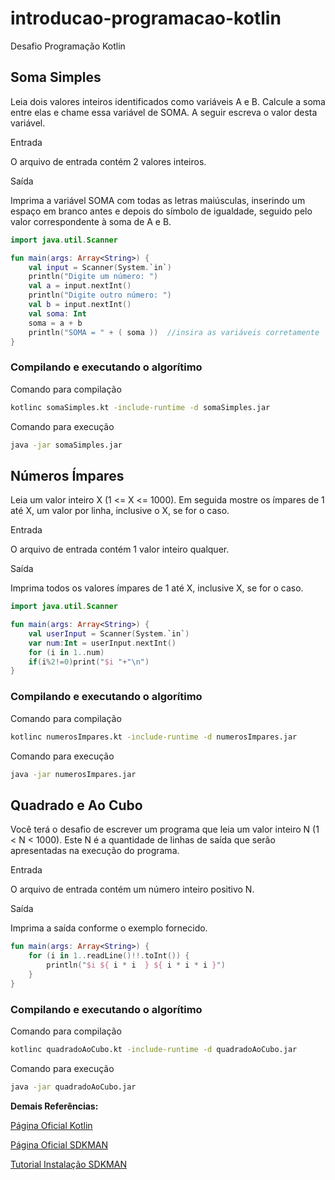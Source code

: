 # introducao-programacao-kotlin
Desafio Programação Kotlin

## Soma Simples

Leia dois valores inteiros identificados como variáveis A e B. Calcule a soma entre elas e chame essa variável de SOMA.
A seguir escreva o valor desta variável.

Entrada

O arquivo de entrada contém 2 valores inteiros.

Saída

Imprima a variável SOMA com todas as letras maiúsculas, inserindo um espaço em branco antes e depois do símbolo de igualdade, seguido pelo valor correspondente à soma de A e B.

``` kotlin
import java.util.Scanner

fun main(args: Array<String>) {
    val input = Scanner(System.`in`)
    println("Digite um número: ")    
    val a = input.nextInt()
    println("Digite outro número: ")
    val b = input.nextInt()
    val soma: Int
    soma = a + b
    println("SOMA = " + ( soma ))  //insira as variáveis corretamente
}
```
### Compilando e executando o algorítimo

Comando para compilação

```sh
kotlinc somaSimples.kt -include-runtime -d somaSimples.jar
```

Comando para execução

```sh
java -jar somaSimples.jar
```

## Números Ímpares

Leia um valor inteiro X (1 <= X <= 1000). Em seguida mostre os ímpares de 1 até X, um valor por linha, inclusive o X, se for o caso.

Entrada

O arquivo de entrada contém 1 valor inteiro qualquer.

Saída

Imprima todos os valores ímpares de 1 até X, inclusive X, se for o caso.

``` kotlin
import java.util.Scanner

fun main(args: Array<String>) {
    val userInput = Scanner(System.`in`)  
    var num:Int = userInput.nextInt()  
    for (i in 1..num)
    if(i%2!=0)print("$i "+"\n")
}
```
### Compilando e executando o algorítimo

Comando para compilação

```sh
kotlinc numerosImpares.kt -include-runtime -d numerosImpares.jar
```

Comando para execução

```sh
java -jar numerosImpares.jar
```

## Quadrado e Ao Cubo

Você terá o desafio de escrever um programa que leia um valor inteiro N (1 < N < 1000). Este N é a quantidade de linhas de saída que serão apresentadas na execução do programa.

Entrada

O arquivo de entrada contém um número inteiro positivo N.

Saída

Imprima a saída conforme o exemplo fornecido.

``` kotlin
fun main(args: Array<String>) {    
    for (i in 1..readLine()!!.toInt()) {
        println("$i ${ i * i  } ${ i * i * i }")         
    }
}
```
### Compilando e executando o algorítimo

Comando para compilação

```sh
kotlinc quadradoAoCubo.kt -include-runtime -d quadradoAoCubo.jar
```

Comando para execução

```sh
java -jar quadradoAoCubo.jar
```

**Demais Referências:**

[Página Oficial Kotlin](https://kotlinlang.org/)

[Página Oficial SDKMAN](https://sdkman.io/)

[Tutorial Instalação SDKMAN](https://www.youtube.com/watch?v=7oh5e1wx5J0)
